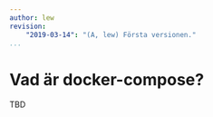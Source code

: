 ```yaml
---
author: lew
revision:
    "2019-03-14": "(A, lew) Första versionen."
...
```

Vad är docker-compose?
=======================

TBD
